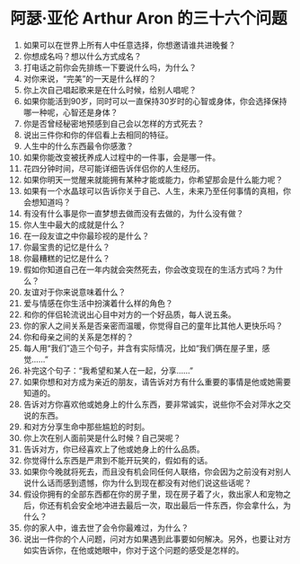 ﻿# 阿瑟·亚伦 Arthur Aron 的三十六个问题

1. 如果可以在世界上所有人中任意选择，你想邀请谁共进晚餐？
2. 你想成名吗？想以什么方式成名？
3. 打电话之前你会先排练一下要说什么吗，为什么？
4. 对你来说，“完美”的一天是什么样的？
5. 你上次自己唱起歌来是在什么时候，给别人唱呢？
6. 如果你能活到90岁，同时可以一直保持30岁时的心智或身体，你会选择保持哪一种呢，心智还是身体？
7. 你是否曾经秘密地预感到自己会以怎样的方式死去？
8. 说出三件你和你的伴侣看上去相同的特征。
9. 人生中的什么东西最令你感激？
10. 如果你能改变被抚养成人过程中的一件事，会是哪一件。
11. 花四分钟时间，尽可能详细告诉伴侣你的人生经历。
12. 如果你明天一觉醒来就能拥有某种才能或能力，你希望那会是什么能力呢？
13. 如果有一个水晶球可以告诉你关于自己、人生，未来乃至任何事情的真相，你会想知道吗？
14. 有没有什么事是你一直梦想去做而没有去做的，为什么没有做？
15. 你人生中最大的成就是什么？
16. 在一段友谊之中你最珍视的是什么？
17. 你最宝贵的记忆是什么？
18. 你最糟糕的记忆是什么？
19. 假如你知道自己在一年内就会突然死去，你会改变现在的生活方式吗？为什么？
20. 友谊对于你来说意味着什么？
21. 爱与情感在你生活中扮演着什么样的角色？
22. 和你的伴侣轮流说出心目中对方的一个好品质，每人说五条。
23. 你的家人之间关系是否亲密而温暖，你觉得自己的童年比其他人更快乐吗？
24. 你和母亲之间的关系是怎样的？
25. 每人用“我们”造三个句子，并含有实际情况，比如“我们俩在屋子里，感觉……”
26. 补完这个句子：“我希望和某人在一起，分享……”
27. 如果你想和对方成为亲近的朋友，请告诉对方有什么重要的事情是他或她需要知道的。
28. 告诉对方你喜欢他或她身上的什么东西，要非常诚实，说些你不会对萍水之交说的东西。
29. 和对方分享生命中那些尴尬的时刻。
30. 你上次在别人面前哭是什么时候？自己哭呢？
31. 告诉对方，你已经喜欢上了他或她身上的什么品质。
32. 你觉得什么东西是严肃到不能开玩笑的，假如有的话。
33. 如果你今晚就将死去，而且没有机会同任何人联络，你会因为之前没有对别人说什么话而感到遗憾，你为什么到现在都没有对他们说这些话呢？
34. 假设你拥有的全部东西都在你的房子里，现在房子着了火，救出家人和宠物之后，你还有机会安全地冲进去最后一次，取出最后一件东西，你会拿什么，为什么？
35. 你的家人中，谁去世了会令你最难过，为什么？
36. 说出一件你的个人问题，问对方如果遇到此事要如何解决。另外，也要让对方如实告诉你，在他或她眼中，你对于这个问题的感受是怎样的。
